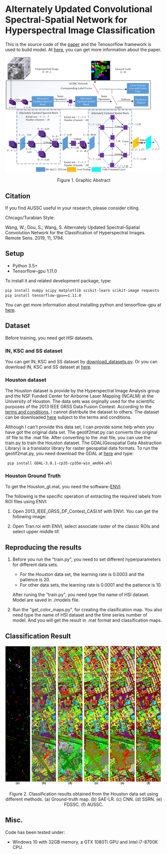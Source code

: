 
# Alternately Updated Convolutional Spectral-Spatial Network for Hyperspectral Image Classification
This is the source code of the [paper](https://www.mdpi.com/2072-4292/11/15/1794) and the Tenosorflow framework is used to build model. At [here](https://shuguang-52.github.io/aussc/), you can get more information about the paper.

<div align=center> 
 
 <img src='classification_maps/Graphical Abstract.png'>
 
Figure 1. Graphic Abstract
</div>
 
## Citation
If you find AUSSC useful in your research, please consider citing.

Chicago/Turabian Style:

Wang, W.; Dou, S.; Wang, S. Alternately Updated Spectral–Spatial Convolution Network for the Classification of Hyperspectral Images. Remote Sens. 2019, 11, 1794.


## Setup
+ Python 3.5+
+ Tensorflow-gpu 1.11.0

To install it and related development package, type:

    pip install numpy scipy matplotlib scikit-learn scikit-image requests
    pip install tensorflow-gpu==1.11.0

You can get more information about installing python and tensorflow-gpu at [here](https://github.com/shuguang-52/FDSSC).
    
## Dataset
Before training, you need get HSI datasets. 

### IN, KSC and SS dataset
You can get IN, KSC and SS dataset by [download_datasets.py](https://github.com/shuguang-52/FDSSC/blob/master/download_datasets.py). Or you can download IN, KSC and SS dataset at [here](http://www.ehu.eus/ccwintco/index.php?title=Hyperspectral_Remote_Sensing_Scenes).

### Houston dataset
The Houston dataset is provide by the Hyperspectral Image Analysis group and the NSF Funded Center for Airborne Laser Mapping (NCALM) at the University of Houston. The data sets was orginally used for the scientific purposes of the 2013 IEEE GRSS Data Fusion Contest. According to the [terms and conditions](http://hyperspectral.ee.uh.edu/xeadh4f2dftc13/copyright.txt), I cannot distribute the dataset to others. The dataset can be downloaded [here](http://hyperspectral.ee.uh.edu/?page_id=459) subject to the terms and conditions. 

Although I can't provide this data set, I can provide some help when you have got the original data set. The geotif2mat.py can converts the original .tif file to the .mat file. After converting to the .mat file, you can use the train.py to train the Houston dataset. The GDAL(Geospatial Data Abstraction Library) is a translator library for raster geospatial data formats. To run the geotif2mat.py, you need download the GDAL at [here](https://www.lfd.uci.edu/~gohlke/pythonlibs/#gdal) and type:

     pip install GDAL‑3.0.1‑cp35‑cp35m‑win_amd64.whl
     
### Houston Ground Truth
To get the Houston_gt.mat, you need the software-[ENVI](http://www.harrisgeospatial.com/docs/using_envi_Home.html). 

The following is the specific operation of extracting the required labels from ROI files using ENVI:

1. Open 2013_IEEE_GRSS_DF_Contest_CASI.tif with ENVI. You can get the following image:



2. Open Tran.roi with ENVI, select associate raster of the classic ROIs and select upper middle tif.

   
## Reproducing the results
1) Before you run the "train.py", you need to set different hyperparameters for different data sets. 
   + For the Houston data set, the learning rate is 0.0003 and the patience is 20.
   + For other data sets, the learning rate is 0.0001 and the patience is 10.

   After runing the "train.py", you need type the name of HSI dataset. Model are saved in ./models file.

2) Run the "get\_color\_maps.py", for creating the clasification map. You also need type the name of HSI dataset and the time series number of model. And you will get the result in .mat format and classification maps.

## Classification Result
<div align=center> 
 
<img src='classification_maps/hs.png'>

Figure 2. Classification results obtained from the Houston data set using different methods. (a) Ground-truth map. (b) SAE-LR. (c) CNN. (d) SSRN. (e) FDSSC. (f) AUSSC.
</div>

## Misc.
Code has been tested under:

+ Windows 10 with 32GB memory, a GTX 1080Ti GPU and Intel i7-8700K CPU.
